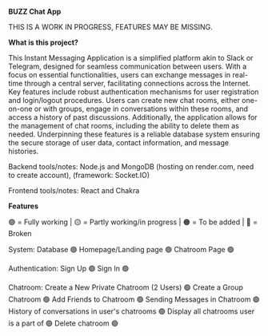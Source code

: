 **BUZZ Chat App**

THIS IS A WORK IN PROGRESS, FEATURES MAY BE MISSING.


**What is this project?**

This Instant Messaging Application is a simplified platform akin to Slack or Telegram, designed for seamless communication between users. With a focus on essential functionalities, users can exchange messages in real-time through a central server, facilitating connections across the Internet. Key features include robust authentication mechanisms for user registration and login/logout procedures. Users can create new chat rooms, either one-on-one or with groups, engage in conversations within these rooms, and access a history of past discussions. Additionally, the application allows for the management of chat rooms, including the ability to delete them as needed. Underpinning these features is a reliable database system ensuring the secure storage of user data, contact information, and message histories.

Backend tools/notes: Node.js and MongoDB (hosting on render.com, need to create account), (framework: Socket.IO)

Frontend tools/notes: React and Chakra 

**Features**

🟢 = Fully working | 🟡 = Partly working/in progress | 🟠 = To be added | 🔴 = Broken

System:
  Database 🟢
  Homepage/Landing page 🟢
  Chatroom Page 🟢

Authentication:
  Sign Up 🟢
  Sign In 🟢

Chatroom:
  Create a New Private Chatroom (2 Users) 🟢
  Create a Group Chatroom 🟢
  Add Friends to Chatroom 🟢
  Sending Messages in Chatroom 🟢
  History of conversations in user's chatrooms 🟢
  Display all chatrooms user is a part of 🟢
  Delete chatroom 🟢
  




